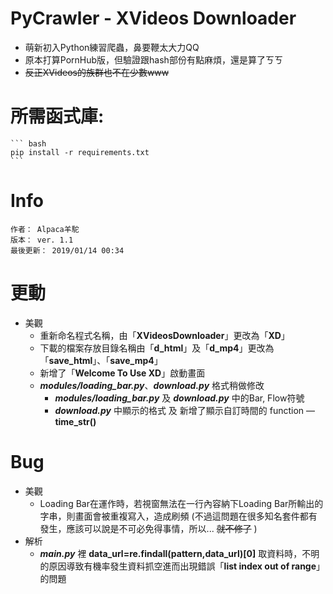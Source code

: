 # PyCrawler - XVideos Downloader
 - 萌新初入Python練習爬蟲，鼻要鞭太大力QQ
 - 原本打算PornHub版，但驗證跟hash部份有點麻煩，還是算了ㄎㄎ
 - <del>反正XVideos的族群也不在少數www</del>

# 所需函式庫:
    ``` bash
    pip install -r requirements.txt
    ```
# Info
    作者： Alpaca羊駝
    版本： ver. 1.1
    最後更新： 2019/01/14 00:34
    

# 更動
 - 美觀
   - 重新命名程式名稱，由「**XVideosDownloader**」更改為「**XD**」
   - 下載的檔案存放目錄名稱由「**d_html**」及「**d_mp4**」更改為「**save_html**」、「**save_mp4**」
   - 新增了「**Welcome To Use XD**」啟動畫面
   - ***modules/loading_bar.py***、***download.py*** 格式稍做修改
     - ***modules/loading_bar.py*** 及 ***download.py*** 中的Bar, Flow符號
     - ***download.py*** 中顯示的格式 及 新增了顯示自訂時間的 function — **time_str()**
    

# Bug
 - 美觀
     - Loading Bar在運作時，若視窗無法在一行內容納下Loading Bar所輸出的字串，則畫面會被重複寫入，造成刷頻 (不過這問題在很多知名套件都有發生，應該可以說是不可必免得事情，所以... <del>就不修了</del>  )
 - 解析
     - ***main.py*** 裡 **data_url=re.findall(pattern,data_url)[0]** 取資料時，不明的原因導致有機率發生資料抓空進而出現錯誤「**list index out of range**」的問題

